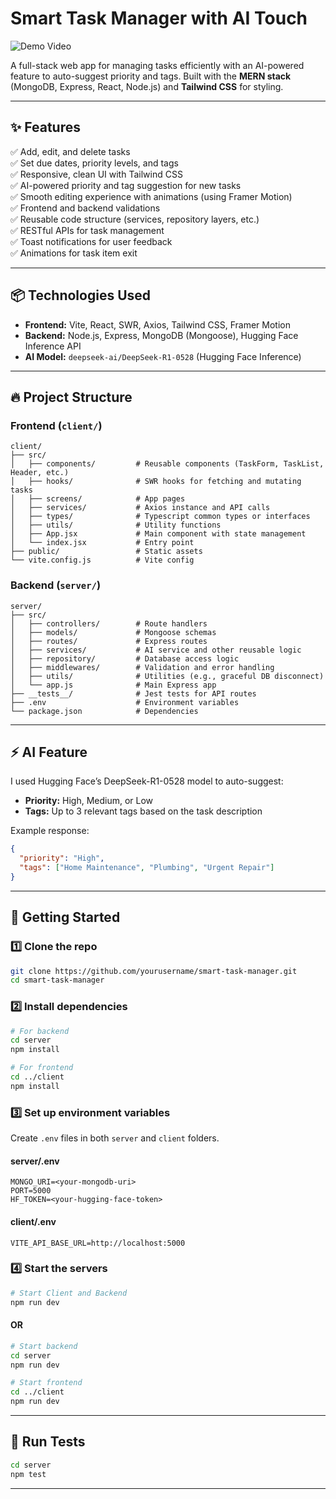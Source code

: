 
# Smart Task Manager with AI Touch

![Demo Video](client/src/assets/demo.gif)

A full-stack web app for managing tasks efficiently with an AI-powered feature to auto-suggest priority and tags. Built with the **MERN stack** (MongoDB, Express, React, Node.js) and **Tailwind CSS** for styling.

---

## ✨ Features

✅ Add, edit, and delete tasks  
✅ Set due dates, priority levels, and tags  
✅ Responsive, clean UI with Tailwind CSS  
✅ AI-powered priority and tag suggestion for new tasks  
✅ Smooth editing experience with animations (using Framer Motion)  
✅ Frontend and backend validations  
✅ Reusable code structure (services, repository layers, etc.)  
✅ RESTful APIs for task management  
✅ Toast notifications for user feedback  
✅ Animations for task item exit  

---

## 📦 Technologies Used

- **Frontend:** Vite, React, SWR, Axios, Tailwind CSS, Framer Motion  
- **Backend:** Node.js, Express, MongoDB (Mongoose), Hugging Face Inference API  
- **AI Model:** `deepseek-ai/DeepSeek-R1-0528` (Hugging Face Inference)

---

## 🔥 Project Structure

### Frontend (`client/`)
```
client/
├── src/
│   ├── components/         # Reusable components (TaskForm, TaskList, Header, etc.)
│   ├── hooks/              # SWR hooks for fetching and mutating tasks
│   ├── screens/            # App pages
│   ├── services/           # Axios instance and API calls
│   ├── types/              # Typescript common types or interfaces
│   ├── utils/              # Utility functions
│   ├── App.jsx             # Main component with state management
│   └── index.jsx           # Entry point
├── public/                 # Static assets
└── vite.config.js          # Vite config
```

### Backend (`server/`)
```
server/
├── src/
│   ├── controllers/        # Route handlers
│   ├── models/             # Mongoose schemas
│   ├── routes/             # Express routes
│   ├── services/           # AI service and other reusable logic
│   ├── repository/         # Database access logic
│   ├── middlewares/        # Validation and error handling
│   ├── utils/              # Utilities (e.g., graceful DB disconnect)
│   └── app.js              # Main Express app
├── __tests__/              # Jest tests for API routes
├── .env                    # Environment variables
└── package.json            # Dependencies
```

---

## ⚡ AI Feature

I used Hugging Face’s DeepSeek-R1-0528 model to auto-suggest:

- **Priority:** High, Medium, or Low  
- **Tags:** Up to 3 relevant tags based on the task description  


Example response:
```json
{
  "priority": "High",
  "tags": ["Home Maintenance", "Plumbing", "Urgent Repair"]
}
```

---

## 🚀 Getting Started

### 1️⃣ Clone the repo
```bash
git clone https://github.com/yourusername/smart-task-manager.git
cd smart-task-manager
```

### 2️⃣ Install dependencies
```bash
# For backend
cd server
npm install

# For frontend
cd ../client
npm install
```

### 3️⃣ Set up environment variables
Create `.env` files in both `server` and `client` folders.

#### server/.env
```
MONGO_URI=<your-mongodb-uri>
PORT=5000
HF_TOKEN=<your-hugging-face-token>
```

#### client/.env
```
VITE_API_BASE_URL=http://localhost:5000
```

### 4️⃣ Start the servers

```bash
# Start Client and Backend
npm run dev
```

#### OR

```bash
# Start backend
cd server
npm run dev

# Start frontend
cd ../client
npm run dev
```

---

## 🧪 Run Tests
```bash
cd server
npm test
```

---
